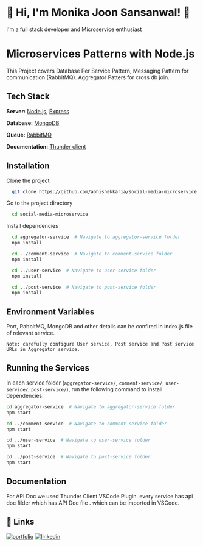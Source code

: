 
# 🚀 Hi, I'm Monika Joon Sansanwal! 👋
I'm a full stack developer and Microservice enthusiast 


# Microservices Patterns with Node.js

This Project covers Database Per Service Pattern, Messaging Pattern for communication (RabbitMQ). Aggregator Patters for cross db join.


## Tech Stack

**Server:** [Node.js](https://nodejs.org/en/download), [Express](https://expressjs.com/)


**Database:** [MongoDB](https://www.mongodb.com/docs/manual/installation/)

**Queue:** [RabbitMQ](https://www.rabbitmq.com/download.html)

**Documentation:** [Thunder client](https://www.thunderclient.com/)


## Installation

Clone the project

```bash
  git clone https://github.com/abhishekkaria/social-media-microservice
```

Go to the project directory

```bash
  cd social-media-microservice
```

Install dependencies

```bash
  cd aggregator-service  # Navigate to aggregator-service folder
  npm install

  cd ../comment-service  # Navigate to comment-service folder
  npm install

  cd ../user-service  # Navigate to user-service folder
  npm install

  cd ../post-service  # Navigate to post-service folder
  npm install

```


## Environment Variables

Port, RabbitMQ, MongoDB and other details can be confired in index.js file of relevant service.

`Note: carefully configure User service, Post service and Post service URLs in Aggregator service.`


## Running the Services

In each service folder (`aggregator-service/`, `comment-service/`, `user-service/`, `post-service/`), run the following command to install dependencies:

```bash
cd aggregator-service  # Navigate to aggregator-service folder
npm start

cd ../comment-service  # Navigate to comment-service folder
npm start

cd ../user-service  # Navigate to user-service folder
npm start

cd ../post-service  # Navigate to post-service folder
npm start
```


## Documentation

For API Doc we used Thunder Client VSCode Plugin. every service has api doc filder which has API Doc file . which can be imported in VSCode.


## 🔗 Links
[![portfolio](https://img.shields.io/badge/my_portfolio-000?style=for-the-badge&logo=ko-fi&logoColor=white)](https://katherineoelsner.com/)
[![linkedin](https://img.shields.io/badge/linkedin-0A66C2?style=for-the-badge&logo=linkedin&logoColor=white)](https://www.linkedin.com/in/abhishek-karia-8b8370149/)
